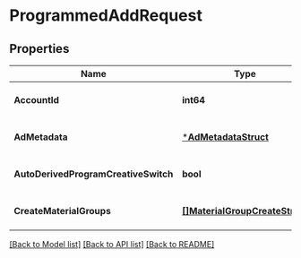 # ProgrammedAddRequest

## Properties
Name | Type | Description | Notes
------------ | ------------- | ------------- | -------------
**AccountId** | **int64** |  | [optional] [default to null]
**AdMetadata** | [***AdMetadataStruct**](ad_metadata_struct.md) |  | [optional] [default to null]
**AutoDerivedProgramCreativeSwitch** | **bool** |  | [optional] [default to null]
**CreateMaterialGroups** | [**[]MaterialGroupCreateStruct**](material_group_create_struct.md) |  | [optional] [default to null]

[[Back to Model list]](../README.md#documentation-for-models) [[Back to API list]](../README.md#documentation-for-api-endpoints) [[Back to README]](../README.md)


